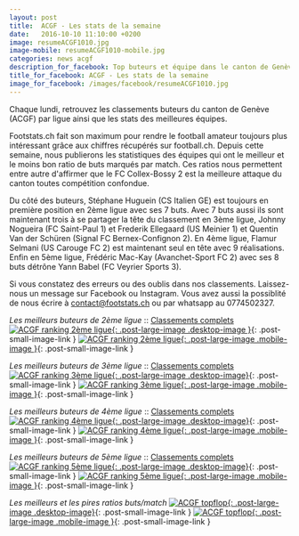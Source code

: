 ```yaml
---
layout: post
title:  ACGF - Les stats de la semaine
date:   2016-10-10 11:10:00 +0200
image: resumeACGF1010.jpg
image-mobile: resumeACGF1010-mobile.jpg
categories: news acgf
description_for_facebook: Top buteurs et équipe dans le canton de Genève
title_for_facebook: ACGF - Les stats de la semaine
image_for_facebook: /images/facebook/resumeACGF1010.jpg
---
```

Chaque lundi, retrouvez les classements buteurs du canton de Genève (ACGF) par ligue ainsi que les stats des meilleures équipes.

Footstats.ch fait son maximum pour rendre le football amateur toujours plus intéressant grâce aux chiffres récupérés sur football.ch. Depuis cette semaine, nous publierons les statistiques des équipes qui ont le meilleur et le moins bon ratio de buts marqués par match. Ces ratios nous permettent entre autre d'affirmer que le FC Collex-Bossy 2 est la meilleure attaque du canton toutes compétition confondue.

Du côté des buteurs, Stéphane Huguein (CS Italien GE) est toujours en première position en 2ème ligue avec ses 7 buts. Avec 7 buts aussi ils sont maintenant trois à se partager la tête du classement en 3ème ligue, Johnny Nogueira (FC Saint-Paul 1) et Frederik Ellegaard (US Meinier 1) et Quentin Van der Schüren (Signal FC Bernex-Confignon 2). En 4ème ligue, Flamur Selmani (US Carouge FC 2) est maintenant seul en tête avec 9 réalisations. Enfin en 5ème ligue, Frédéric Mac-Kay (Avanchet-Sport FC 2) avec ses 8 buts détrône Yann Babel (FC Veyrier Sports 3).

Si vous constatez des erreurs ou des oublis dans nos classements. Laissez-nous un message sur Facebook ou Instagram. Vous avez aussi la possiblité de nous écrire à contact@footstats.ch ou par whatsapp au 0774502327.

_Les meilleurs buteurs de 2ème ligue_ :: [Classements complets]({{site.url}}/acgf/2eme-ligue)
[![ACGF ranking 2ème ligue]({{site.url}}/images/posts/rankings/resumeACGF21010.jpg){: .post-large-image .desktop-image }]({{site.url}}/images/posts/rankings/resumeACGF21010.jpg){: .post-small-image-link }
[![ACGF ranking 2ème ligue]({{site.url}}/images/posts/rankings/resumeACGF21010-mobile.jpg){: .post-large-image .mobile-image }]({{site.url}}/images/posts/rankings/resumeACGF21010-mobile.jpg){: .post-small-image-link }

_Les meilleurs buteurs de 3ème ligue_ :: [Classements complets]({{site.url}}/acgf/3eme-ligue)
[![ACGF ranking 3ème ligue]({{site.url}}/images/posts/rankings/resumeACGF31010.jpg){: .post-large-image .desktop-image}]({{site.url}}/images/posts/rankings/resumeACGF31010.jpg){: .post-small-image-link }
[![ACGF ranking 3ème ligue]({{site.url}}/images/posts/rankings/resumeACGF31010-mobile.jpg){: .post-large-image .mobile-image }]({{site.url}}/images/posts/rankings/resumeACGF31010-mobile.jpg){: .post-small-image-link }

_Les meilleurs buteurs de 4ème ligue_ :: [Classements complets]({{site.url}}/acgf/4eme-ligue)
[![ACGF ranking 4ème ligue]({{site.url}}/images/posts/rankings/resumeACGF41010.jpg){: .post-large-image .desktop-image}]({{site.url}}/images/posts/rankings/resumeACGF41010.jpg){: .post-small-image-link }
[![ACGF ranking 4ème ligue]({{site.url}}/images/posts/rankings/resumeACGF41010-mobile.jpg){: .post-large-image .mobile-image }]({{site.url}}/images/posts/rankings/resumeACGF41010-mobile.jpg){: .post-small-image-link }

_Les meilleurs buteurs de 5ème ligue_ :: [Classements complets]({{site.url}}/acgf/5eme-ligue)
[![ACGF ranking 5ème ligue]({{site.url}}/images/posts/rankings/resumeACGF51010.jpg){: .post-large-image .desktop-image}]({{site.url}}/images/posts/rankings/resumeACGF51010.jpg){: .post-small-image-link }
[![ACGF ranking 5ème ligue]({{site.url}}/images/posts/rankings/resumeACGF51010-mobile.jpg){: .post-large-image .mobile-image }]({{site.url}}/images/posts/rankings/resumeACGF51010-mobile.jpg){: .post-small-image-link }

_Les meilleurs et les pires ratios buts/match_
[![ACGF topflop]({{site.url}}/images/posts/rankings/topflopACGF1010.jpg){: .post-large-image .desktop-image}]({{site.url}}/images/posts/rankings/topflopACGF1010.jpg){: .post-small-image-link }
[![ACGF topflop]({{site.url}}/images/posts/rankings/topflopACGF1010.jpg){: .post-large-image .mobile-image }]({{site.url}}/images/posts/rankings/topflopACGF1010.jpg){: .post-small-image-link }